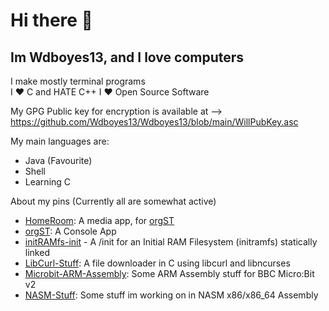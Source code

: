 # Hi there 👋

## Im Wdboyes13, and I love computers  
  
I make mostly terminal programs   
I ❤️ C and HATE C++
I ❤️ Open Source Software  
  
My GPG Public key for encryption is available at --> https://github.com/Wdboyes13/Wdboyes13/blob/main/WillPubKey.asc  
  
My main languages are:  
- Java (Favourite)  
- Shell  
- Learning C

About my pins (Currently all are somewhat active)  
- [HomeRoom](https://github.com/MakiDevelops/homeroom): A media app, for [orgST](https://github.com/MakiDevelops/orgST)  
- [orgST](https://github.com/MakiDevelops/orgST): A Console App  
- [initRAMfs-init](https://github.com/Wdboyes13/InitRAMfs-init) - A /init for an Initial RAM Filesystem (initramfs) statically linked  
- [LibCurl-Stuff](https://github.com/Wdboyes13/LibCurl-Stuff): A file downloader in C using libcurl and libncurses  
- [Microbit-ARM-Assembly](https://github.com/Wdboyes13/MicroBit-ARM-Assembly): Some ARM Assembly stuff for BBC Micro:Bit v2  
- [NASM-Stuff](https://github.com/Wdboyes13/NASM-Stuff): Some stuff im working on in NASM x86/x86_64 Assembly  

